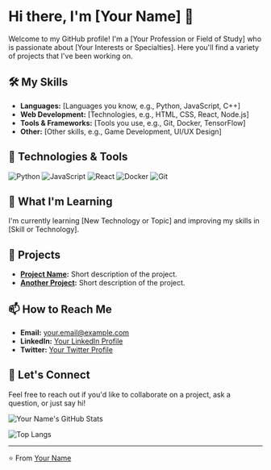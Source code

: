 # Hi there, I'm [Your Name] 👋

Welcome to my GitHub profile! I'm a [Your Profession or Field of Study] who is passionate about [Your Interests or Specialties]. Here you'll find a variety of projects that I've been working on.

## 🛠️ My Skills

- **Languages:** [Languages you know, e.g., Python, JavaScript, C++]
- **Web Development:** [Technologies, e.g., HTML, CSS, React, Node.js]
- **Tools & Frameworks:** [Tools you use, e.g., Git, Docker, TensorFlow]
- **Other:** [Other skills, e.g., Game Development, UI/UX Design]

## 🔧 Technologies & Tools

![Python](https://img.shields.io/badge/-Python-333?style=flat&logo=python)
![JavaScript](https://img.shields.io/badge/-JavaScript-333?style=flat&logo=javascript)
![React](https://img.shields.io/badge/-React-333?style=flat&logo=react)
![Docker](https://img.shields.io/badge/-Docker-333?style=flat&logo=docker)
![Git](https://img.shields.io/badge/-Git-333?style=flat&logo=git)

## 🌱 What I'm Learning

I'm currently learning [New Technology or Topic] and improving my skills in [Skill or Technology].

## 💼 Projects

- **[Project Name](link-to-project):** Short description of the project.
- **[Another Project](link-to-project):** Short description of the project.

## 📫 How to Reach Me

- **Email:** [your.email@example.com](mailto:your.email@example.com)
- **LinkedIn:** [Your LinkedIn Profile](https://www.linkedin.com/in/your-profile)
- **Twitter:** [Your Twitter Profile](https://twitter.com/your-profile)

## 💬 Let's Connect

Feel free to reach out if you'd like to collaborate on a project, ask a question, or just say hi!

![Your Name's GitHub Stats](https://github-readme-stats.vercel.app/api?username=your-github-username&show_icons=true&hide_border=true)

![Top Langs](https://github-readme-stats.vercel.app/api/top-langs/?username=your-github-username&layout=compact)

---

⭐️ From [Your Name](https://github.com/your-github-username)
